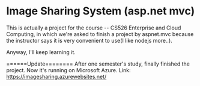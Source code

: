 Image Sharing System (asp.net mvc)
====================

This is actually a project for the course -- CS526 Enterprise and Cloud Computing, in which we're asked to finish a project by aspnet.mvc because the instructor says it is very convenient to use(I like nodejs more..). 

Anyway, I'll keep learning it.

======Update========
After one semester's study, finally finished the project. Now it's running on Microsoft Azure.
Link: https://imagesharing.azurewebsites.net/
